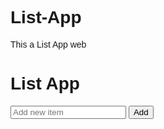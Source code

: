 # List-App
This a List App web
<!DOCTYPE html>
<html>
<head>
  <title>List App</title>
  <style>
    /* Inline CSS for simplicity */
    body {
      font-family: Arial, sans-serif;
    }
  </style>
</head>
<body>

  <h1>List App</h1>

  <input type="text" id="listInput" placeholder="Add new item">
  <button onclick="addItem()">Add</button>

  <ul id="itemList">
    <!-- Items will be added here -->
  </ul>

  <script>
    function addItem() {
      var input = document.getElementById("listInput");
      var item = input.value;
      
      if (item === "") {
        alert("Please enter an item");
        return;
      }
      
      var itemList = document.getElementById("itemList");
      var li = document.createElement("li");
      li.appendChild(document.createTextNode(item));
      itemList.appendChild(li);
      
      input.value = ""; // Clear input field after adding item
    }
  </script>

</body>
</html>
